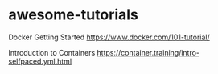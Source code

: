 # awesome-tutorials

Docker Getting Started
https://www.docker.com/101-tutorial/

Introduction to Containers
https://container.training/intro-selfpaced.yml.html
